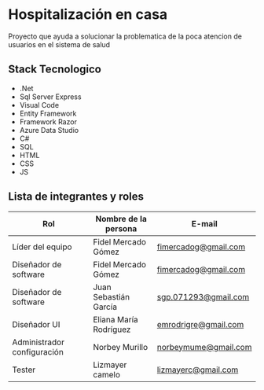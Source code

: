 # Hospitalización en casa
Proyecto que ayuda a solucionar la problematica de la poca atencion de usuarios en el sistema de salud

## Stack Tecnologico
- .Net
- Sql Server Express
- Visual Code
- Entity Framework
- Framework Razor
- Azure Data Studio
- C#
- SQL
- HTML
- CSS
- JS

## Lista de integrantes y roles
| Rol | Nombre de la persona | E-mail |
| ------------- | ------------- | ------------- |
| Líder del equipo  | Fidel Mercado Gómez | fimercadog@gmail.com  |
| Diseñador de software  | Fidel Mercado Gómez | fimercadog@gmail.com  |
| Diseñador de software  | Juan Sebastián García | sgp.071293@gmail.com |
| Diseñador UI  | Eliana María Rodríguez | emrodrigre@gmail.com |
| Administrador configuración  | Norbey Murillo | norbeymume@gmail.com |
| Tester  | Lizmayer camelo | lizmayerc@gmail.com |


